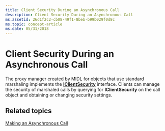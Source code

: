```yaml
---
title: Client Security During an Asynchronous Call
description: Client Security During an Asynchronous Call
ms.assetid: 26d1f2c2-cb08-49f1-8beb-b99b029f0d8c
ms.topic: concept-article
ms.date: 05/31/2018
---
```


# Client Security During an Asynchronous Call

The proxy manager created by MIDL for objects that use standard marshaling implements the [**IClientSecurity**](/windows/desktop/api/ObjIdl/nn-objidl-iclientsecurity) interface. Clients can manage the security of marshaled calls by querying for **IClientSecurity** on the call object and obtaining or changing security settings.

## Related topics

<dl> <dt>

[Making an Asynchronous Call](making-an-asynchronous-call.md)
</dt> </dl>

 

 




